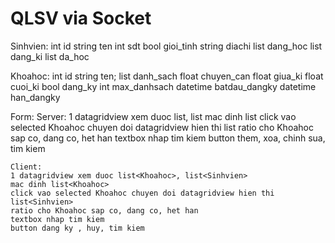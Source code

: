 # QLSV via Socket

Sinhvien:
	int id
	string ten
	int sdt
	bool gioi_tinh
	string diachi
	list<Khoahoc> dang_hoc
	list<Khoahoc> dang_ki
	list<Khoahoc> da_hoc

Khoahoc:
	int id
	string ten;
	list<Sinhvien> danh_sach
	float chuyen_can
	float giua_ki
	float cuoi_ki
	bool dang_ky
	int max_danhsach 
	datetime batdau_dangky
	datetime han_dangky

Form: 
	Server:
	1 datagridview xem duoc list<Khoahoc>, list<Sinhvien>
	mac dinh list<Khoahoc>
	click vao selected Khoahoc chuyen doi datagridview hien thi list<Sinhvien>
	ratio cho Khoahoc sap co, dang co, het han
	textbox nhap tim kiem
	button them, xoa, chinh sua, tim kiem
	
	Client:
	1 datagridview xem duoc list<Khoahoc>, list<Sinhvien>
	mac dinh list<Khoahoc>
	click vao selected Khoahoc chuyen doi datagridview hien thi list<Sinhvien>
	ratio cho Khoahoc sap co, dang co, het han
	textbox nhap tim kiem
	button dang ky , huy, tim kiem
